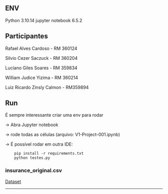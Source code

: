 ## ENV

Python 3.10.14
jupyter notebook 6.5.2

## Participantes

Rafael Alves Cardoso -
RM 360124

Silvio Cezer Saczuck -
RM 360204

Luciano Giles Soares -
RM 359834

William Judice Yizima -
RM 360214

Luiz Ricardo Zinsly Calmon -
RM359894

## Run

É sempre interessante criar uma env para rodar

-> Abra Jupyter notebook

-> rode todas as células (arquivo: V1-Project-001.ipynb)

-> É possível rodar em outra IDE:

```
    pip install -r requirements.txt
    python testes.py
```

### insurance_original.csv

[Dataset](https://osf.io/7u5gy)

---
